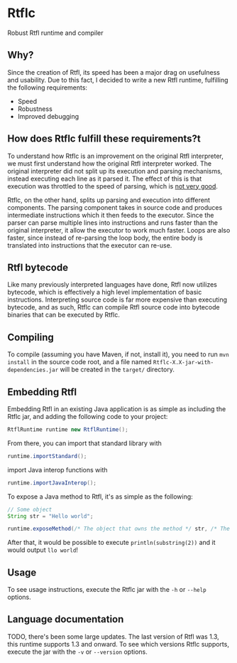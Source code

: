 # Rtflc
Robust Rtfl runtime and compiler

## Why?
Since the creation of Rtfl, its speed has been a major drag on usefulness and usability. Due to this fact, I decided to write a new Rtfl runtime, fulfilling the following requirements:
 - Speed
 - Robustness
 - Improved debugging

## How does Rtflc fulfill these requirements?t 
To understand how Rtflc is an improvement on the original Rtfl interpreter, we must first understand how the original Rtfl interpreter worked. The original interpreter did not split up its execution and parsing mechanisms, instead executing each line as it parsed it. The effect of this is that execution was throttled to the speed of parsing, which is [not very good](https://github.com/termermc/rtfl/blob/c6d785a39353af4f1779d86064d307027d5bd078/src/net/termer/rtfl/expressions/Expressions.java#L50).

Rtflc, on the other hand, splits up parsing and execution into different components. The parsing component takes in source code and produces intermediate instructions which it then feeds to the executor. Since the parser can parse multiple lines into instructions and runs faster than the original interpreter, it allow the executor to work much faster. Loops are also faster, since instead of re-parsing the loop body, the entire body is translated into instructions that the executor can re-use. 

## Rtfl bytecode
Like many previously interpreted languages have done, Rtfl now utilizes bytecode, which is effectively a high level implementation of basic instructions. Interpreting source code is far more expensive than executing bytecode, and as such, Rtflc can compile Rtfl source code into bytecode binaries that can be executed by Rtflc.

## Compiling
To compile (assuming you have Maven, if not, install it), you need to run `mvn install` in the source code root, and a file named `Rtflc-X.X-jar-with-dependencies.jar` will be created in the `target/` directory.

## Embedding Rtfl
Embedding Rtfl in an existing Java application is as simple as including the Rtflc jar, and adding the following code to your project:
```java
RtflRuntime runtime new RtflRuntime();
```
From there, you can import that standard library with
```java
runtime.importStandard();
```
import Java interop functions with
```java
runtime.importJavaInterop();
```
To expose a Java method to Rtfl, it's as simple as the following:
```java
// Some object
String str = "Hello world";

runtime.exposeMethod(/* The object that owns the method */ str, /* The method to expose */ "substring", /* The method's arguments */ new Class<?>[] {int.class});
```
After that, it would be possible to execute `println(substring(2))` and it would output `llo world`!

## Usage
To see usage instructions, execute the Rtflc jar with the `-h` or `--help` options.

## Language documentation
TODO, there's been some large updates. The last version of Rtfl was 1.3, this runtime supports 1.3 and onward. To see which versions Rtflc supports, execute the jar with the `-v` or `--version` options.